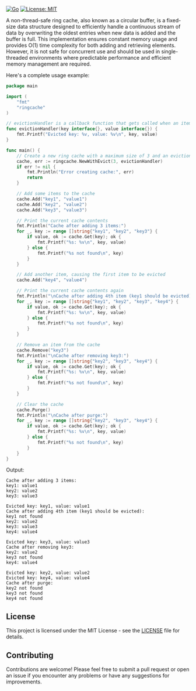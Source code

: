 [![Go](https://github.com/hadv/ringcache/actions/workflows/go.yml/badge.svg)](https://github.com/hadv/ringcache/actions/workflows/go.yml)
[![License: MIT](https://img.shields.io/badge/License-MIT-yellow.svg)](https://opensource.org/licenses/MIT)

A non-thread-safe ring cache, also known as a circular buffer, is a fixed-size data structure designed to efficiently handle a continuous stream of data by overwriting the oldest entries when new data is added and the buffer is full. This implementation ensures constant memory usage and provides O(1) time complexity for both adding and retrieving elements. However, it is not safe for concurrent use and should be used in single-threaded environments where predictable performance and efficient memory management are required.

Here's a complete usage example:

```go
package main

import (
	"fmt"
	"ringcache"
)

// evictionHandler is a callback function that gets called when an item is evicted from the cache.
func evictionHandler(key interface{}, value interface{}) {
	fmt.Printf("Evicted key: %v, value: %v\n", key, value)
}

func main() {
	// Create a new ring cache with a maximum size of 3 and an eviction callback
	cache, err := ringcache.NewWithEvict(3, evictionHandler)
	if err != nil {
		fmt.Println("Error creating cache:", err)
		return
	}

	// Add some items to the cache
	cache.Add("key1", "value1")
	cache.Add("key2", "value2")
	cache.Add("key3", "value3")

	// Print the current cache contents
	fmt.Println("Cache after adding 3 items:")
	for _, key := range []string{"key1", "key2", "key3"} {
		if value, ok := cache.Get(key); ok {
			fmt.Printf("%s: %v\n", key, value)
		} else {
			fmt.Printf("%s not found\n", key)
		}
	}

	// Add another item, causing the first item to be evicted
	cache.Add("key4", "value4")

	// Print the current cache contents again
	fmt.Println("\nCache after adding 4th item (key1 should be evicted):")
	for _, key := range []string{"key1", "key2", "key3", "key4"} {
		if value, ok := cache.Get(key); ok {
			fmt.Printf("%s: %v\n", key, value)
		} else {
			fmt.Printf("%s not found\n", key)
		}
	}

	// Remove an item from the cache
	cache.Remove("key3")
	fmt.Println("\nCache after removing key3:")
	for _, key := range []string{"key2", "key3", "key4"} {
		if value, ok := cache.Get(key); ok {
			fmt.Printf("%s: %v\n", key, value)
		} else {
			fmt.Printf("%s not found\n", key)
		}
	}

	// Clear the cache
	cache.Purge()
	fmt.Println("\nCache after purge:")
	for _, key := range []string{"key2", "key3", "key4"} {
		if value, ok := cache.Get(key); ok {
			fmt.Printf("%s: %v\n", key, value)
		} else {
			fmt.Printf("%s not found\n", key)
		}
	}
}
```

Output:
```
Cache after adding 3 items:
key1: value1
key2: value2
key3: value3

Evicted key: key1, value: value1
Cache after adding 4th item (key1 should be evicted):
key1 not found
key2: value2
key3: value3
key4: value4

Evicted key: key3, value: value3
Cache after removing key3:
key2: value2
key3 not found
key4: value4

Evicted key: key2, value: value2
Evicted key: key4, value: value4
Cache after purge:
key2 not found
key3 not found
key4 not found
```

License
-------
This project is licensed under the MIT License - see the [LICENSE](LICENSE) file for details.

Contributing
------------
Contributions are welcome! Please feel free to submit a pull request or open an issue if you encounter any problems or have any suggestions for improvements.
